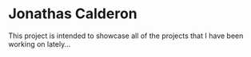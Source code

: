 # Jonathas Calderon

This project is intended to showcase all of the projects that I have been working on lately...
